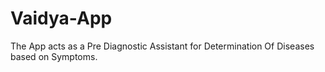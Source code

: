 # Vaidya-App

The App acts as a Pre Diagnostic Assistant for Determination Of Diseases based on Symptoms.
